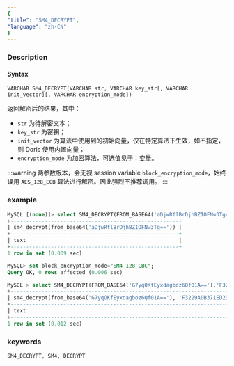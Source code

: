 ```yaml
---
{
"title": "SM4_DECRYPT",
"language": "zh-CN"
}
---
```


<!-- 
Licensed to the Apache Software Foundation (ASF) under one
or more contributor license agreements.  See the NOTICE file
distributed with this work for additional information
regarding copyright ownership.  The ASF licenses this file
to you under the Apache License, Version 2.0 (the
"License"); you may not use this file except in compliance
with the License.  You may obtain a copy of the License at
  http://www.apache.org/licenses/LICENSE-2.0
Unless required by applicable law or agreed to in writing,
software distributed under the License is distributed on an
"AS IS" BASIS, WITHOUT WARRANTIES OR CONDITIONS OF ANY
KIND, either express or implied.  See the License for the
specific language governing permissions and limitations
under the License.
-->


### Description
#### Syntax

`VARCHAR SM4_DECRYPT(VARCHAR str, VARCHAR key_str[, VARCHAR init_vector][, VARCHAR encryption_mode])`

返回解密后的结果，其中：
- `str` 为待解密文本；
- `key_str` 为密钥；
- `init_vector` 为算法中使用到的初始向量，仅在特定算法下生效，如不指定，则 Doris 使用内置向量；
- `encryption_mode` 为加密算法，可选值见于：[变量](../../../advanced/variables)。

:::warning
两参数版本，会无视 session variable `block_encryption_mode`，始终误用 `AES_128_ECB` 算法进行解密。因此强烈不推荐调用。
:::

### example

```sql
MySQL [(none)]> select SM4_DECRYPT(FROM_BASE64('aDjwRflBrDjhBZIOFNw3Tg=='),'F3229A0B371ED2D9441B830D21A390C3');
+------------------------------------------------------+
| sm4_decrypt(from_base64('aDjwRflBrDjhBZIOFNw3Tg==')) |
+------------------------------------------------------+
| text                                                 |
+------------------------------------------------------+
1 row in set (0.009 sec)

MySQL> set block_encryption_mode="SM4_128_CBC";
Query OK, 0 rows affected (0.006 sec)

MySQL > select SM4_DECRYPT(FROM_BASE64('G7yqOKfEyxdagboz6Qf01A=='),'F3229A0B371ED2D9441B830D21A390C3', '0123456789');
+--------------------------------------------------------------------------------------------------------+
| sm4_decrypt(from_base64('G7yqOKfEyxdagboz6Qf01A=='), 'F3229A0B371ED2D9441B830D21A390C3', '0123456789') |
+--------------------------------------------------------------------------------------------------------+
| text                                                                                                   |
+--------------------------------------------------------------------------------------------------------+
1 row in set (0.012 sec)
```

### keywords
    SM4_DECRYPT, SM4, DECRYPT
